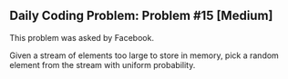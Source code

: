 ## Daily Coding Problem: Problem #15 [Medium]

This problem was asked by Facebook.

Given a stream of elements too large to store in memory, pick a random element from the stream with uniform probability.